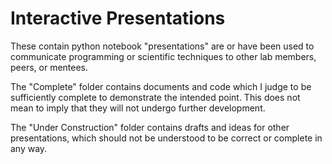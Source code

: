 # Interactive Presentations

These contain python notebook "presentations" are or have been used to communicate programming or scientific techniques to other lab members, peers, or mentees.

The "Complete" folder contains documents and code which I judge to be sufficiently complete to demonstrate the intended point. This does not mean to imply that they will not undergo further development.

The "Under Construction" folder contains drafts and ideas for other presentations, which should not be understood to be correct or complete in any way.

